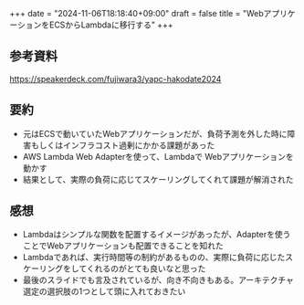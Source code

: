 +++
date = "2024-11-06T18:18:40+09:00"
draft = false
title = "WebアプリケーションをECSからLambdaに移行する"
+++


## 参考資料

https://speakerdeck.com/fujiwara3/yapc-hakodate2024

## 要約

- 元はECSで動いていたWebアプリケーションだが、負荷予測を外した時に障害もしくはインフラコスト過剰にかかる課題があった
- AWS Lambda Web Adapterを使って、Lambdaで Webアプリケーションを動かす
- 結果として、実際の負荷に応じてスケーリングしてくれて課題が解消された

## 感想

- Lambdaはシンプルな関数を配置するイメージがあったが、Adapterを使うことでWebアプリケーションも配置できることを知れた
- Lambdaであれば、実行時間等の制約があるものの、実際に負荷に応じたスケーリングをしてくれるのがとても良いなと思った
- 最後のスライドでも言及されているが、向き不向きもある。アーキテクチャ選定の選択肢の1つとして頭に入れておきたい